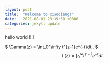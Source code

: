 ```yaml
---
layout: post
title:  "Welcome to xiaoqiang!"
date:   2021-08-01 23:39:30 +0800
categories: jekyll update
---
```



hello world !!!!


$ \Gamma(z) = \int_0^\infty t^{z-1}e^{-t}dt\,. $
$$\Gamma(z) = \int_0^\infty t^{z-1}e^{-t}dt\,.$$

